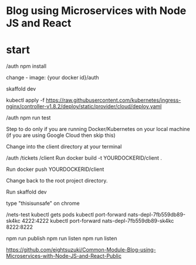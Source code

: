# Blog using Microservices with Node JS and React

# start
/auth
npm install

change
    - image: {your docker id}/auth

skaffold dev

kubectl apply -f https://raw.githubusercontent.com/kubernetes/ingress-nginx/controller-v1.8.2/deploy/static/provider/cloud/deploy.yaml

/auth 
npm run test

Step to do only if you are running Docker/Kubernetes on your local machine (if you are using Google Cloud then skip this)

Change into the client directory at your terminal

/auth /tickets /client
Run docker build -t YOURDOCKERID/client .

Run docker push YOURDOCKERID/client

Change back to the root project directory.

Run skaffold dev

type "thisisunsafe" on chrome

/nets-test
 kubectl gets pods
 kubectl port-forward nats-depl-7fb559db89-sk4kc 4222:4222
 kubectl port-forward nats-depl-7fb559db89-sk4kc 8222:8222

 npm run publish
 npm run listen
 npm run listen


https://github.com/eightsuzuki/Common-Module-Blog-using-Microservices-with-Node-JS-and-React-Public